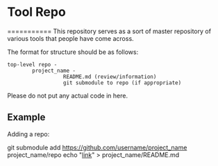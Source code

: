 # Tool Repo
===========
This repository serves as a sort of master repository of various tools that people have come across.

The format for structure should be as follows:

	top-level repo -
			project_name -
				      README.md (review/information)
				      git submodule to repo (if appropriate)

Please do not put any actual code in here.


## Example

Adding a repo:

  git submodule add https://github.com/username/project_name project_name/repo
  echo "[link](http://github.com/username/project_name)" > project_name/README.md